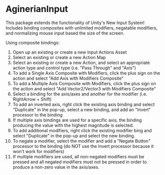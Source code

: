# AginerianInput
This package extends the functionality of Unity's New Input System! Includes binding composites with unlimited modifiers, negatable modifiers, and normalizing mouse input based the size of the screen.

Using composite bindings:
1) Open up an existing or create a new Input Actions Asset
2) Select an existing or create a new Action Map
3) Select an existing or create a new Action, and select an appropriate action type and control type (i.e. "Pass Through" and "Axis")
4) To add a Single Axis Composite with Modifiers, click the plus sign on the action and select "Add Axis with Modifiers Composite"
5) To add a Multiple Axis Composite with Modifiers, click the plus sign on the action and select "Add Vector2/Vector3 with Modifiers Composite"
6) Select a binding for the axis/axes and another for the modifier (i.e. RightArrow + Shift)
7) To add an inverted axis, right click the existing axis binding and select "Duplicate" in the pop-up, select a new binding, and add an "Invert" processor to the binding
8) If multiple axis bindings are used for a specific axis, the binding producing the value with the highest magnitude is selected.
9) To add additional modifiers, right click the existing modifier bing and select "Duplicate" in the pop-up and select the new binding.
10) To negate a modifier, select the modifier and add a "Negate Button" processor to the binding (do NOT use the Invert processor because it won't work for modifiers)
11) If multiple modifiers are used, all non-negated modifiers must be pressed and all negated modifiers must not be pressed in order to produce a non-zero value in the axis/axes.
